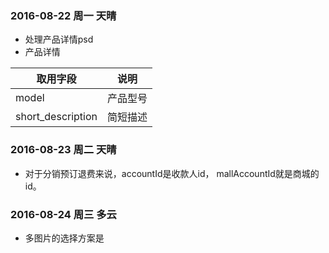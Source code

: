 ### 2016-08-22 周一 天晴
- 处理产品详情psd
- 产品详情    

取用字段 | 说明
--- | ---
model | 产品型号
short_description | 简短描述
             
### 2016-08-23 周二 天晴
- 对于分销预订退费来说，accountId是收款人id， mallAccountId就是商城的id。


### 2016-08-24 周三 多云
- 多图片的选择方案是 